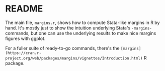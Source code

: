 # README

The main file, `margins.r`, shows how to compute Stata-like margins in
R by hand. It's mostly just to show the intuition underlying Stata's
`-margins-` commands, but one can use the underlying results to make
nice margins figures with ggplot.

For a fuller suite of ready-to-go commands, there's the
`[margins](https://cran.r-project.org/web/packages/margins/vignettes/Introduction.html)`
R package.
